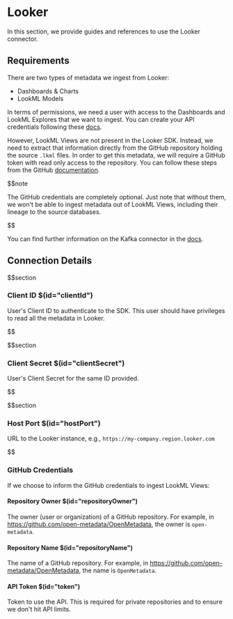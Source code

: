 # Looker

In this section, we provide guides and references to use the Looker connector.

## Requirements

There are two types of metadata we ingest from Looker:
- Dashboards & Charts
- LookML Models

In terms of permissions, we need a user with access to the Dashboards and LookML Explores that we want to ingest. You can create your API credentials following these [docs](https://cloud.google.com/looker/docs/api-auth).

However, LookML Views are not present in the Looker SDK. Instead, we need to extract that information directly from the GitHub repository holding the source `.lkml` files. In order to get this metadata, we will require a GitHub token with read only access to the repository. You can follow these steps from the GitHub [documentation](https://docs.github.com/en/enterprise-server@3.4/authentication/keeping-your-account-and-data-secure/creating-a-personal-access-token).

$$note

The GitHub credentials are completely optional. Just note that without them, we won't be able to ingest metadata out of LookML Views, including their lineage to the source databases.

$$

You can find further information on the Kafka connector in the [docs](https://docs.open-metadata.org/connectors/dashboard/looker).

## Connection Details

$$section
### Client ID $(id="clientId")

User's Client ID to authenticate to the SDK. This user should have privileges to read all the metadata in Looker.

$$

$$section
### Client Secret $(id="clientSecret")

User's Client Secret for the same ID provided.

$$

$$section
### Host Port $(id="hostPort")

URL to the Looker instance, e.g., `https://my-company.region.looker.com`

$$

### GitHub Credentials

If we choose to inform the GitHub credentials to ingest LookML Views:

#### Repository Owner $(id="repositoryOwner")

The owner (user or organization) of a GitHub repository. For example, in https://github.com/open-metadata/OpenMetadata, the owner is `open-metadata`.

#### Repository Name $(id="repositoryName")

The name of a GitHub repository. For example, in https://github.com/open-metadata/OpenMetadata, the name is `OpenMetadata`.

#### API Token $(id="token")

Token to use the API. This is required for private repositories and to ensure we don't hit API limits.
